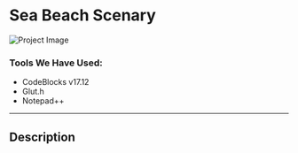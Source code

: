 # Sea Beach Scenary

![Project Image](project-image-url)


### Tools We Have Used:


- CodeBlocks v17.12
- Glut.h
- Notepad++

---

## Description
